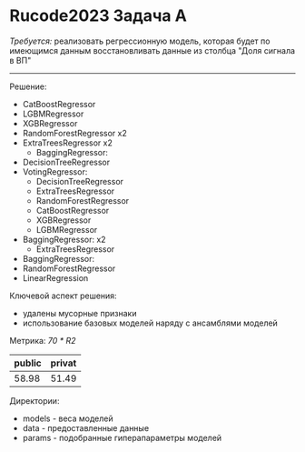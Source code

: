 # Rucode2023 Задача A

*Требуется:* реализовать регрессионную модель, которая будет по имеющимся данным восстановливать данные из столбца "Доля сигнала в ВП"

--------------------------------------------------------
Решение:
- CatBoostRegressor
- LGBMRegressor
- XGBRegressor
- RandomForestRegressor x2
- ExtraTreesRegressor x2
  - BaggingRegressor:
- DecisionTreeRegressor
- VotingRegressor:
  - DecisionTreeRegressor
  - ExtraTreesRegressor
  - RandomForestRegressor
  - CatBoostRegressor
  - XGBRegressor
  - LGBMRegressor
- BaggingRegressor: x2
  - ExtraTreesRegressor
- BaggingRegressor:
- RandomForestRegressor
- LinearRegression


Ключевой аспект решения:
- удалены мусорные признаки
- использование базовых моделей наряду с ансамблями моделей

Метрика: *70 * R2*

|public|privat|
|------|------|
|58.98 |51.49 |

Директории:
- models - веса моделей
- data - предоставленные данные
- params - подобранные гиперапараметры моделей
